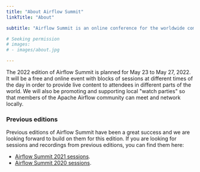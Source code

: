```yaml
---
title: "About Airflow Summit"
linkTitle: "About"

subtitle: "Airflow Summit is an online conference for the worldwide community of Apache Airflow users and contributors."

# Seeking permission
# images:
# - images/about.jpg

---
```



The 2022 edition of Airflow Summit is planned for May 23 to May 27, 2022. It will be a free and online event with blocks of sessions at different times of the day in order to provide live content to attendees in different parts of the world. We will also be promoting and supporting local "watch parties" so that members of the Apache Airflow community can meet and network locally.

### Previous editions
Previous editions of Airflow Summit have been a great success and we are looking forward to build on them for this edition. If you are looking for sessions and recordings from previous editions, you can find them here:

* [Airflow Summit 2021 sessions](/sessions/2021).
* [Airflow Summit 2020 sessions](/sessions/2020).

